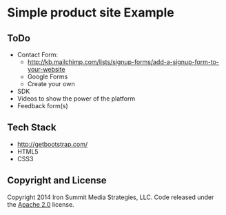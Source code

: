# Simple product site Example

## ToDo
* Contact Form:
  * http://kb.mailchimp.com/lists/signup-forms/add-a-signup-form-to-your-website
  * Google Forms
  * Create your own
* SDK
* Videos to show the power of the platform
* Feedback form(s)

## Tech Stack
* http://getbootstrap.com/
* HTML5
* CSS3

## Copyright and License
Copyright 2014 Iron Summit Media Strategies, LLC. Code released under the [Apache 2.0](https://github.com/IronSummitMedia/startbootstrap-stylish-portfolio/blob/gh-pages/LICENSE) license.

